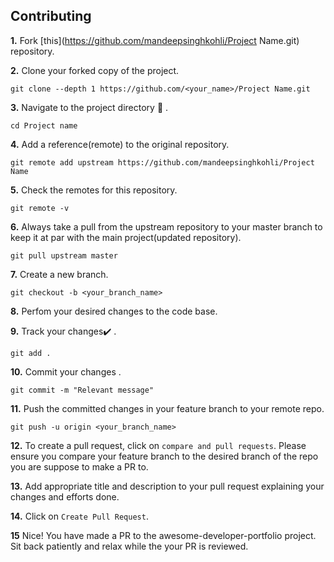 ## Contributing

**1.**  Fork [this](https://github.com/mandeepsinghkohli/Project Name.git) repository.

**2.**  Clone your forked copy of the project.

```
git clone --depth 1 https://github.com/<your_name>/Project Name.git
```

**3.** Navigate to the project directory :file_folder: .

```
cd Project name
```

**4.** Add a reference(remote) to the original repository.

```
git remote add upstream https://github.com/mandeepsinghkohli/Project Name
```

**5.** Check the remotes for this repository.
```
git remote -v
```

**6.** Always take a pull from the upstream repository to your master branch to keep it at par with the main project(updated repository).

```
git pull upstream master
```

**7.** Create a new branch.

```
git checkout -b <your_branch_name>
```

**8.** Perfom your desired changes to the code base.


**9.** Track your changes:heavy_check_mark: .

```
git add . 
```

**10.** Commit your changes .

```
git commit -m "Relevant message"
```

**11.** Push the committed changes in your feature branch to your remote repo.
```
git push -u origin <your_branch_name>
```

**12.** To create a pull request, click on `compare and pull requests`. Please ensure you compare your feature branch to the desired branch of the repo you are suppose to make a PR to.


**13.** Add appropriate title and description to your pull request explaining your changes and efforts done.


**14.** Click on `Create Pull Request`.

**15** Nice! You have made a PR to the awesome-developer-portfolio project. Sit back patiently and relax while the your PR is reviewed. 

